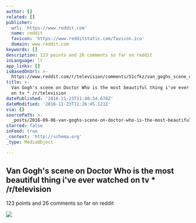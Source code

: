 ```yaml
---
author: []
related: []
publisher:
  url: 'https://www.reddit.com'
  name: reddit
  favicon: 'https://www.redditstatic.com/favicon.ico'
  domain: www.reddit.com
keywords: []
description: 123 points and 26 comments so far on reddit
inLanguage: lt
app_links: []
isBasedOnUrl: >-
  https://www.reddit.com/r/television/comments/51cfkz/van_goghs_scene_on_doctor_who_is_the_most/
title: >-
  Van Gogh's scene on Doctor Who is the most beautiful thing i've ever watched
  on tv * /r/television
datePublished: '2016-11-23T11:40:34.678Z'
dateModified: '2016-11-23T11:26:45.121Z'
via: {}
sourcePath: >-
  _posts/2016-09-06-van-goghs-scene-on-doctor-who-is-the-most-beautiful-thing-i.md
starred: false
inFeed: true
_context: 'http://schema.org'
_type: MediaObject

---
```

<article style=""><h1>Van Gogh's scene on Doctor Who is the most beautiful thing i've ever watched on tv * /r/television</h1><p>123 points and 26 comments so far on reddit</p><img src="https://i.ytimg.com/vi/ubTJI_UphPk/hqdefault.jpg" /></article>